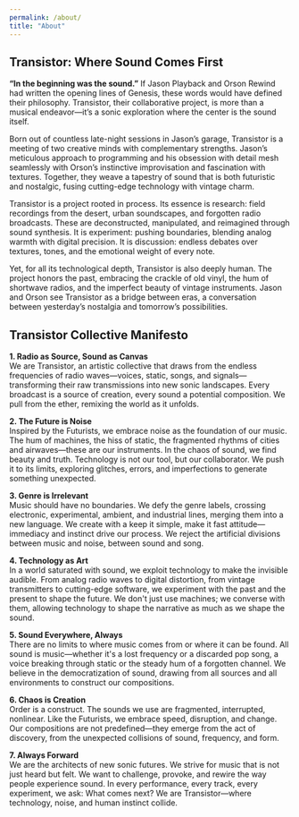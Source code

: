 ```yaml
---
permalink: /about/
title: "About"
---
```


## Transistor: Where Sound Comes First

**“In the beginning was the sound.”** If Jason Playback and Orson Rewind had written the opening lines of Genesis, these words would have defined their philosophy. Transistor, their collaborative project, is more than a musical endeavor—it’s a sonic exploration where the center is the sound itself.

Born out of countless late-night sessions in Jason’s garage, Transistor is a meeting of two creative minds with complementary strengths. Jason’s meticulous approach to programming and his obsession with detail mesh seamlessly with Orson’s instinctive improvisation and fascination with textures. Together, they weave a tapestry of sound that is both futuristic and nostalgic, fusing cutting-edge technology with vintage charm.

Transistor is a project rooted in process. Its essence is research: field recordings from the desert, urban soundscapes, and forgotten radio broadcasts. These are deconstructed, manipulated, and reimagined through sound synthesis. It is experiment: pushing boundaries, blending analog warmth with digital precision. It is discussion: endless debates over textures, tones, and the emotional weight of every note.

Yet, for all its technological depth, Transistor is also deeply human. The project honors the past, embracing the crackle of old vinyl, the hum of shortwave radios, and the imperfect beauty of vintage instruments. Jason and Orson see Transistor as a bridge between eras, a conversation between yesterday’s nostalgia and tomorrow’s possibilities.


## Transistor Collective Manifesto

**1. Radio as Source, Sound as Canvas**\
We are Transistor, an artistic collective that draws from the endless frequencies of radio waves—voices, static, songs, and signals—transforming their raw transmissions into new sonic landscapes. Every broadcast is a source of creation, every sound a potential composition. We pull from the ether, remixing the world as it unfolds.

**2. The Future is Noise**\
Inspired by the Futurists, we embrace noise as the foundation of our music. The hum of machines, the hiss of static, the fragmented rhythms of cities and airwaves—these are our instruments. In the chaos of sound, we find beauty and truth. Technology is not our tool, but our collaborator. We push it to its limits, exploring glitches, errors, and imperfections to generate something unexpected.

**3. Genre is Irrelevant**\
Music should have no boundaries. We defy the genre labels, crossing electronic, experimental, ambient, and industrial lines, merging them into a new language. We create with a keep it simple, make it fast attitude—immediacy and instinct drive our process. We reject the artificial divisions between music and noise, between sound and song.

**4. Technology as Art**\
In a world saturated with sound, we exploit technology to make the invisible audible. From analog radio waves to digital distortion, from vintage transmitters to cutting-edge software, we experiment with the past and the present to shape the future. We don't just use machines; we converse with them, allowing technology to shape the narrative as much as we shape the sound.

**5. Sound Everywhere, Always**\
There are no limits to where music comes from or where it can be found. All sound is music—whether it's a lost frequency or a discarded pop song, a voice breaking through static or the steady hum of a forgotten channel. We believe in the democratization of sound, drawing from all sources and all environments to construct our compositions.

**6. Chaos is Creation**\
Order is a construct. The sounds we use are fragmented, interrupted, nonlinear. Like the Futurists, we embrace speed, disruption, and change. Our compositions are not predefined—they emerge from the act of discovery, from the unexpected collisions of sound, frequency, and form.

**7. Always Forward**\
We are the architects of new sonic futures. We strive for music that is not just heard but felt. We want to challenge, provoke, and rewire the way people experience sound. In every performance, every track, every experiment, we ask: What comes next?
We are Transistor—where technology, noise, and human instinct collide.
